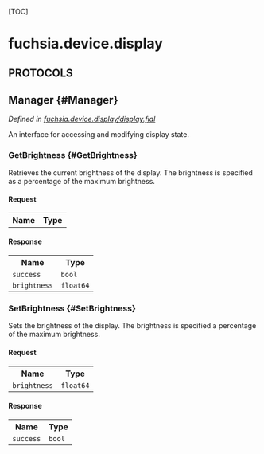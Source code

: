 [TOC]

# fuchsia.device.display


## **PROTOCOLS**

## Manager {#Manager}
*Defined in [fuchsia.device.display/display.fidl](https://fuchsia.googlesource.com/fuchsia/+/master/sdk/fidl/fuchsia.device.display/display.fidl#8)*

<p>An interface for accessing and modifying display state.</p>

### GetBrightness {#GetBrightness}

<p>Retrieves the current brightness of the display. The brightness is
specified as a percentage of the maximum brightness.</p>

#### Request
<table>
    <tr><th>Name</th><th>Type</th></tr>
    </table>


#### Response
<table>
    <tr><th>Name</th><th>Type</th></tr>
    <tr>
            <td><code>success</code></td>
            <td>
                <code>bool</code>
            </td>
        </tr><tr>
            <td><code>brightness</code></td>
            <td>
                <code>float64</code>
            </td>
        </tr></table>

### SetBrightness {#SetBrightness}

<p>Sets the brightness of the display. The brightness is specified a
percentage of the maximum brightness.</p>

#### Request
<table>
    <tr><th>Name</th><th>Type</th></tr>
    <tr>
            <td><code>brightness</code></td>
            <td>
                <code>float64</code>
            </td>
        </tr></table>


#### Response
<table>
    <tr><th>Name</th><th>Type</th></tr>
    <tr>
            <td><code>success</code></td>
            <td>
                <code>bool</code>
            </td>
        </tr></table>















